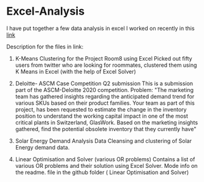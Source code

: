 # Excel-Analysis

I have put together a few data analysis in excel I worked on recently in this [link](https://sowmya2790.github.io/Excel-Analysis/ )

Description for the files in link:

1) K-Means Clustering for the Project Room8 using Excel 
    Picked out fifty users from twitter who are looking for roommates, clustered them using K Means in Excel (with the help of Excel Solver)
2) Deloitte- ASCM Case Competition Q2 submission
    This is a submission part of the ASCM-Deloitte 2020 competition.
    Problem: "The marketing team has gathered insights regarding the anticipated demand trend for various SKUs based on their product families. Your team as part of this project, has been requested to estimate the change in the inventory position to understand the working capital impact in one of the most critical plants in Switzerland, GlasWork. Based on the marketing insights gathered, find the  potential obsolete inventory that they currently have"
    
3) Solar Energy Demand Analysis
     Data Cleansing and clustering of Solar Energy demand data. 
7) Linear Optimisation and Solver (various OR problems)
     Contains a list of various OR problems and their solution using Excel Solver. Mode info on the readme. file in the github folder ( Linear Optimisation and Solver)
